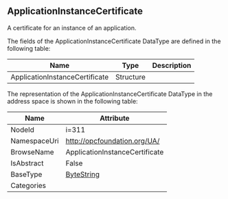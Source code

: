 <!-- datatype -->
## ApplicationInstanceCertificate
A certificate for an instance of an application.  
<!-- end of description -->
The fields of the ApplicationInstanceCertificate DataType are defined in the following table:  

|Name|Type|Description|
|---|---|---|
|ApplicationInstanceCertificate|Structure||

The representation of the ApplicationInstanceCertificate DataType in the address space is shown in the following table:  

|Name|Attribute|
|---|---|
|NodeId|i=311|
|NamespaceUri|http://opcfoundation.org/UA/|
|BrowseName|ApplicationInstanceCertificate|
|IsAbstract|False|
|BaseType|[ByteString](../../DataTypes/ByteString/readme.md)|
|Categories||

